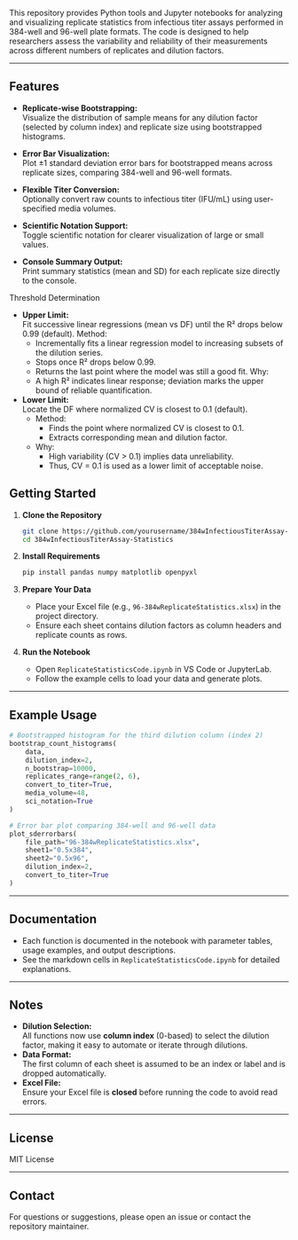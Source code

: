 This repository provides Python tools and Jupyter notebooks for analyzing and visualizing replicate statistics from infectious titer assays performed in 384-well and 96-well plate formats. The code is designed to help researchers assess the variability and reliability of their measurements across different numbers of replicates and dilution factors.

---

## Features

- **Replicate-wise Bootstrapping:**  
  Visualize the distribution of sample means for any dilution factor (selected by column index) and replicate size using bootstrapped histograms.

- **Error Bar Visualization:**  
  Plot ±1 standard deviation error bars for bootstrapped means across replicate sizes, comparing 384-well and 96-well formats.

- **Flexible Titer Conversion:**  
  Optionally convert raw counts to infectious titer (IFU/mL) using user-specified media volumes.

- **Scientific Notation Support:**  
  Toggle scientific notation for clearer visualization of large or small values.

- **Console Summary Output:**  
  Print summary statistics (mean and SD) for each replicate size directly to the console.

Threshold Determination
- **Upper Limit:**  
Fit successive linear regressions (mean vs DF) until the R² drops below 0.99 (default).
  Method:
  - Incrementally fits a linear regression model to increasing subsets of the dilution series.
  - Stops once R² drops below 0.99.
  - Returns the last point where the model was still a good fit.
  Why:
  - A high R² indicates linear response; deviation marks the upper bound of reliable quantification. 
- **Lower Limit:**  
  Locate the DF where normalized CV is closest to 0.1 (default).
  - Method:
    - Finds the point where normalized CV is closest to 0.1.
    - Extracts corresponding mean and dilution factor.
  - Why:
    - High variability (CV > 0.1) implies data unreliability. 
    - Thus, CV = 0.1 is used as a lower limit of acceptable noise.

## Getting Started

1. **Clone the Repository**
    ```sh
    git clone https://github.com/yourusername/384wInfectiousTiterAssay-Statistics.git
    cd 384wInfectiousTiterAssay-Statistics
    ```

2. **Install Requirements**
    ```sh
    pip install pandas numpy matplotlib openpyxl
    ```

3. **Prepare Your Data**
    - Place your Excel file (e.g., `96-384wReplicateStatistics.xlsx`) in the project directory.
    - Ensure each sheet contains dilution factors as column headers and replicate counts as rows.

4. **Run the Notebook**
    - Open `ReplicateStatisticsCode.ipynb` in VS Code or JupyterLab.
    - Follow the example cells to load your data and generate plots.

---

## Example Usage

```python
# Bootstrapped histogram for the third dilution column (index 2)
bootstrap_count_histograms(
    data,
    dilution_index=2,
    n_bootstrap=10000,
    replicates_range=range(2, 6),
    convert_to_titer=True,
    media_volume=48,
    sci_notation=True
)

# Error bar plot comparing 384-well and 96-well data
plot_sderrorbars(
    file_path="96-384wReplicateStatistics.xlsx",
    sheet1="0.5x384",
    sheet2="0.5x96",
    dilution_index=2,
    convert_to_titer=True
)
```

---

## Documentation

- Each function is documented in the notebook with parameter tables, usage examples, and output descriptions.
- See the markdown cells in `ReplicateStatisticsCode.ipynb` for detailed explanations.

---

## Notes

- **Dilution Selection:**  
  All functions now use **column index** (0-based) to select the dilution factor, making it easy to automate or iterate through dilutions.
- **Data Format:**  
  The first column of each sheet is assumed to be an index or label and is dropped automatically.
- **Excel File:**  
  Ensure your Excel file is **closed** before running the code to avoid read errors.

---

## License

MIT License

---

## Contact

For questions or suggestions, please open an issue or contact the repository maintainer.